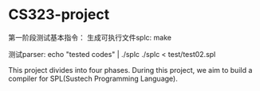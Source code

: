 # CS323-project

第一阶段测试基本指令：
生成可执行文件splc:
make 

测试parser:
echo "tested codes" | ./splc
./splc < test/test02.spl

This project divides into four phases.
During this project, we aim to build a compiler for SPL(Sustech Programming Language).